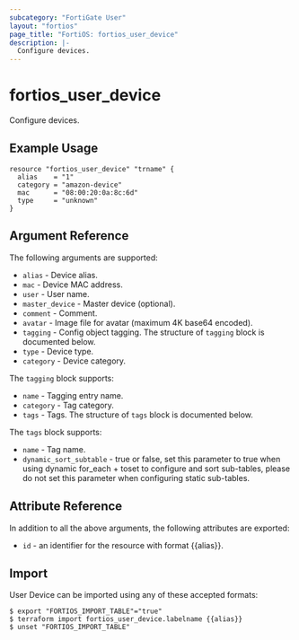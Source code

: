 ```yaml
---
subcategory: "FortiGate User"
layout: "fortios"
page_title: "FortiOS: fortios_user_device"
description: |-
  Configure devices.
---
```


# fortios_user_device
Configure devices.

## Example Usage

```hcl
resource "fortios_user_device" "trname" {
  alias    = "1"
  category = "amazon-device"
  mac      = "08:00:20:0a:8c:6d"
  type     = "unknown"
}
```

## Argument Reference


The following arguments are supported:

* `alias` - Device alias.
* `mac` - Device MAC address.
* `user` - User name.
* `master_device` - Master device (optional).
* `comment` - Comment.
* `avatar` - Image file for avatar (maximum 4K base64 encoded).
* `tagging` - Config object tagging. The structure of `tagging` block is documented below.
* `type` - Device type.
* `category` - Device category.

The `tagging` block supports:

* `name` - Tagging entry name.
* `category` - Tag category.
* `tags` - Tags. The structure of `tags` block is documented below.

The `tags` block supports:

* `name` - Tag name.
* `dynamic_sort_subtable` - true or false, set this parameter to true when using dynamic for_each + toset to configure and sort sub-tables, please do not set this parameter when configuring static sub-tables.

## Attribute Reference

In addition to all the above arguments, the following attributes are exported:
* `id` - an identifier for the resource with format {{alias}}.

## Import

User Device can be imported using any of these accepted formats:
```
$ export "FORTIOS_IMPORT_TABLE"="true"
$ terraform import fortios_user_device.labelname {{alias}}
$ unset "FORTIOS_IMPORT_TABLE"
```

